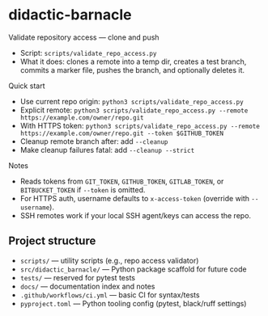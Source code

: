 # didactic-barnacle

Validate repository access — clone and push

- Script: `scripts/validate_repo_access.py`
- What it does: clones a remote into a temp dir, creates a test branch, commits a marker file, pushes the branch, and optionally deletes it.

Quick start

- Use current repo origin: `python3 scripts/validate_repo_access.py`
- Explicit remote: `python3 scripts/validate_repo_access.py --remote https://example.com/owner/repo.git`
- With HTTPS token: `python3 scripts/validate_repo_access.py --remote https://example.com/owner/repo.git --token $GITHUB_TOKEN`
- Cleanup remote branch after: add `--cleanup`
- Make cleanup failures fatal: add `--cleanup --strict`

Notes

- Reads tokens from `GIT_TOKEN`, `GITHUB_TOKEN`, `GITLAB_TOKEN`, or `BITBUCKET_TOKEN` if `--token` is omitted.
- For HTTPS auth, username defaults to `x-access-token` (override with `--username`).
- SSH remotes work if your local SSH agent/keys can access the repo.

## Project structure

- `scripts/` — utility scripts (e.g., repo access validator)
- `src/didactic_barnacle/` — Python package scaffold for future code
- `tests/` — reserved for pytest tests
- `docs/` — documentation index and notes
- `.github/workflows/ci.yml` — basic CI for syntax/tests
- `pyproject.toml` — Python tooling config (pytest, black/ruff settings)
